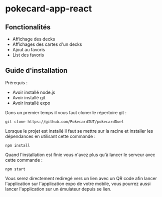 # pokecard-app-react

## Fonctionalités

- Affichage des decks
- Affichages des cartes d'un decks
- Ajout au favoris
- List des favoris

## Guide d'installation 

Prérequis :

- Avoir installé node.js
- Avoir installé git
- Avoir installé expo

Dans un premier temps il vous faut cloner le répertoire git :

 `git clone https://github.com/PokecardIUT/pokecardDuel`
 
Lorsque le projet est installé il faut se mettre sur la racine et installer les dépendances en utilisant cette commande :

  `npm install`
  
Quand l'installation est finie vous n'avez plus qu'à lancer le serveur avec cette commande :

  `npm start`
  
Vous serez directement rediregé vers un lien avec un QR code afin lancer l'application sur l'application expo de votre mobile, vous pourrez aussi lancer l'application sur un émulateur depuis se lien.
